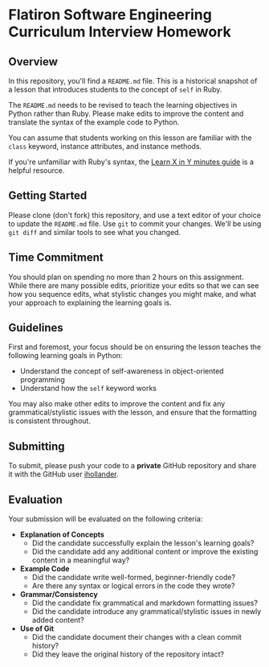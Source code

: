 # Flatiron Software Engineering Curriculum Interview Homework

## Overview

In this repository, you'll find a `README.md` file. This is a historical
snapshot of a lesson that introduces students to the concept of `self` in Ruby.

The `README.md` needs to be revised to teach the learning objectives in Python
rather than Ruby. Please make edits to improve the content and translate the
syntax of the example code to Python.

You can assume that students working on this lesson are familiar with the
`class` keyword, instance attributes, and instance methods.

If you're unfamiliar with Ruby's syntax, the
[Learn X in Y minutes guide](https://learnxinyminutes.com/docs/ruby/) is a
helpful resource.

## Getting Started

Please clone (don't fork) this repository, and use a text editor of your choice
to update the `README.md` file. Use `git` to commit your changes. We'll be using
`git diff` and similar tools to see what you changed.

## Time Commitment

You should plan on spending no more than 2 hours on this assignment. While there
are many possible edits, prioritize your edits so that we can see how you
sequence edits, what stylistic changes you might make, and what your approach to
explaining the learning goals is.

## Guidelines

First and foremost, your focus should be on ensuring the lesson teaches the
following learning goals in Python:

- Understand the concept of self-awareness in object-oriented programming
- Understand how the `self` keyword works

You may also make other edits to improve the content and fix any
grammatical/stylistic issues with the lesson, and ensure that the formatting is
consistent throughout.

## Submitting

To submit, please push your code to a **private** GitHub repository and share it
with the GitHub user [ihollander](https://github.com/ihollander).

## Evaluation

Your submission will be evaluated on the following criteria:

- **Explanation of Concepts**
  - Did the candidate successfully explain the lesson's learning goals?
  - Did the candidate add any additional content or improve the existing content
    in a meaningful way?
- **Example Code**
  - Did the candidate write well-formed, beginner-friendly code?
  - Are there any syntax or logical errors in the code they wrote?
- **Grammar/Consistency**
  - Did the candidate fix grammatical and markdown formatting issues?
  - Did the candidate introduce any grammatical/stylistic issues in newly added
    content?
- **Use of Git**
  - Did the candidate document their changes with a clean commit history?
  - Did they leave the original history of the repository intact?
